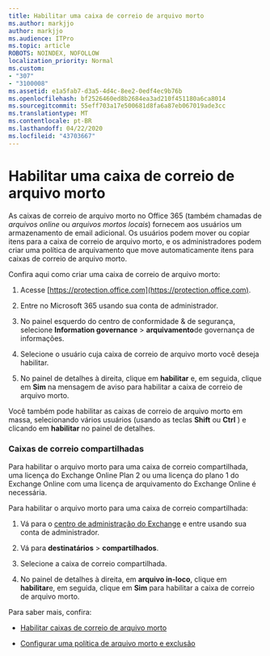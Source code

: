 ```yaml
---
title: Habilitar uma caixa de correio de arquivo morto
ms.author: markjjo
author: markjjo
ms.audience: ITPro
ms.topic: article
ROBOTS: NOINDEX, NOFOLLOW
localization_priority: Normal
ms.custom:
- "307"
- "3100008"
ms.assetid: e1a5fab7-d3a5-4d4c-8ee2-0edf4ec9b76b
ms.openlocfilehash: bf2526460ed8b2684ea3ad210f451180a6ca8014
ms.sourcegitcommit: 55eff703a17e500681d8fa6a87eb067019ade3cc
ms.translationtype: MT
ms.contentlocale: pt-BR
ms.lasthandoff: 04/22/2020
ms.locfileid: "43703667"
---
```

# <a name="enable-an-archive-mailbox"></a>Habilitar uma caixa de correio de arquivo morto

As caixas de correio de arquivo morto no Office 365 (também chamadas de *arquivos online* ou *arquivos mortos locais*) fornecem aos usuários um armazenamento de email adicional. Os usuários podem mover ou copiar itens para a caixa de correio de arquivo morto, e os administradores podem criar uma política de arquivamento que move automaticamente itens para caixas de correio de arquivo morto.
  
Confira aqui como criar uma caixa de correio de arquivo morto:
  
1. Acesse [https://protection.office.com](https://protection.office.com).

2. Entre no Microsoft 365 usando sua conta de administrador.

3. No painel esquerdo do centro de conformidade &amp; de segurança, selecione **Information governance** \> **arquivamento**de governança de informações.

4. Selecione o usuário cuja caixa de correio de arquivo morto você deseja habilitar.

5. No painel de detalhes à direita, clique em **habilitar** e, em seguida, clique em **Sim** na mensagem de aviso para habilitar a caixa de correio de arquivo morto.

Você também pode habilitar as caixas de correio de arquivo morto em massa, selecionando vários usuários (usando as teclas **Shift** ou **Ctrl** ) e clicando em **habilitar** no painel de detalhes.
  
### <a name="shared-mailboxes"></a>Caixas de correio compartilhadas

Para habilitar o arquivo morto para uma caixa de correio compartilhada, uma licença do Exchange Online Plan 2 ou uma licença do plano 1 do Exchange Online com uma licença de arquivamento do Exchange Online é necessária.  

Para habilitar o arquivo morto para uma caixa de correio compartilhada:

1. Vá para o [centro de administração do Exchange](https://outlook.office365.com/ecp) e entre usando sua conta de administrador.

2. Vá para **destinatários** > **compartilhados**.

3. Selecione a caixa de correio compartilhada.

4. No painel de detalhes à direita, em **arquivo in-loco**, clique em **habilitar**e, em seguida, clique em **Sim** para habilitar a caixa de correio de arquivo morto.

Para saber mais, confira:
  
- [Habilitar caixas de correio de arquivo morto](https://docs.microsoft.com/office365/securitycompliance/enable-archive-mailboxes)

- [Configurar uma política de arquivo morto e exclusão](https://docs.microsoft.com//office365/securitycompliance/set-up-an-archive-and-deletion-policy-for-mailboxes)
